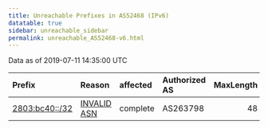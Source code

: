 ```yaml
---
title: Unreachable Prefixes in AS52468 (IPv6)
datatable: true
sidebar: unreachable_sidebar
permalink: unreachable_AS52468-v6.html
---
```


Data as of 2019-07-11 14:35:00 UTC


<div class="datatable-begin"></div>

| Prefix                                                 | Reason                                                                                                | affected   | Authorized AS   |   MaxLength | Anchor                                         |   unreachable /48s |
|:-------------------------------------------------------|:------------------------------------------------------------------------------------------------------|:-----------|:----------------|------------:|:-----------------------------------------------|-------------------:|
| [2803:bc40::/32](https://stat.ripe.net/2803:bc40::/32) | [INVALID ASN](https://rpki-validator.ripe.net/announcement-preview?asn=AS52468&prefix=2803:bc40::/32) | complete   | AS263798        |          48 | [LACNIC](unreachable_LACNIC_RPKI_Root-v6.html) |              65536 |

<div class="datatable-end"></div>